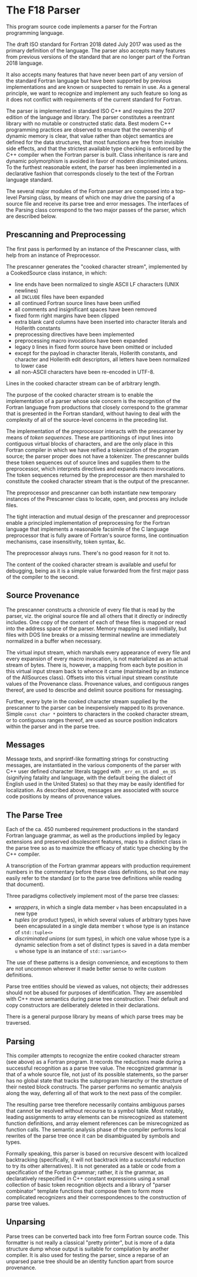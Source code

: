 <!--
Copyright (c) 2018-2019, NVIDIA CORPORATION.  All rights reserved.
-->

The F18 Parser
==============
This program source code implements a parser for the Fortran programming
language.

The draft ISO standard for Fortran 2018 dated July 2017 was used as the
primary definition of the language.  The parser also accepts many features
from previous versions of the standard that are no longer part of the Fortran
2018 language.

It also accepts many features that have never been part of any version
of the standard Fortran language but have been supported by previous
implementations and are known or suspected to remain in use.  As a
general principle, we want to recognize and implement any such feature
so long as it does not conflict with requirements of the current standard
for Fortran.

The parser is implemented in standard ISO C++ and requires the 2017
edition of the language and library.  The parser constitutes a reentrant
library with no mutable or constructed static data.  Best modern C++
programming practices are observed to ensure that the ownership of
dynamic memory is clear, that value rather than object semantics are
defined for the data structures, that most functions are free from
invisible side effects, and that the strictest available type checking
is enforced by the C++ compiler when the Fortran parser is built.
Class inheritance is rare and dynamic polymorphism is avoided in favor
of modern discriminated unions.  To the furthest reasonable extent, the
parser has been implemented in a declarative fashion that corresponds
closely to the text of the Fortran language standard.

The several major modules of the Fortran parser are composed into a
top-level Parsing class, by means of which one may drive the parsing of a
source file and receive its parse tree and error messages.  The interfaces
of the Parsing class correspond to the two major passes of the parser,
which are described below.

Prescanning and Preprocessing
-----------------------------
The first pass is performed by an instance of the Prescanner class,
with help from an instance of Preprocessor.

The prescanner generates the "cooked character stream", implemented
by a CookedSource class instance, in which:
* line ends have been normalized to single ASCII LF characters (UNIX newlines)
* all `INCLUDE` files have been expanded
* all continued Fortran source lines have been unified
* all comments and insignificant spaces have been removed
* fixed form right margins have been clipped
* extra blank card columns have been inserted into character literals
  and Hollerith constants
* preprocessing directives have been implemented
* preprocessing macro invocations have been expanded
* legacy `D` lines in fixed form source have been omitted or included
* except for the payload in character literals, Hollerith constants,
  and character and Hollerith edit descriptors, all letters have been
  normalized to lower case
* all non-ASCII characters have been re-encoded in UTF-8.

Lines in the cooked character stream can be of arbitrary length.

The purpose of the cooked character stream is to enable the implementation
of a parser whose sole concern is the recognition of the Fortran language
from productions that closely correspond to the grammar that is presented
in the Fortran standard, without having to deal with the complexity of
all of the source-level concerns in the preceding list.

The implementation of the preprocessor interacts with the prescanner by
means of _token sequences_.  These are partitionings of input lines into
contiguous virtual blocks of characters, and are the only place in this
Fortran compiler in which we have reified a tokenization of the program
source; the parser proper does not have a tokenizer.  The prescanner
builds these token sequences out of source lines and supplies them
to the preprocessor, which interprets directives and expands macro
invocations.  The token sequences returned by the preprocessor are then
marshaled to constitute the cooked character stream that is the output of
the prescanner.

The preprocessor and prescanner can both instantiate new temporary
instances of the Prescanner class to locate, open, and process any
include files.

The tight interaction and mutual design of the prescanner and preprocessor
enable a principled implementation of preprocessing for the Fortran
language that implements a reasonable facsimile of the C language
preprocessor that is fully aware of Fortran's source forms, line
continuation mechanisms, case insensitivity, token syntax, &c.

The preprocessor always runs.  There's no good reason for it not to.

The content of the cooked character stream is available and useful
for debugging, being as it is a simple value forwarded from the first major
pass of the compiler to the second.

Source Provenance
-----------------
The prescanner constructs a chronicle of every file that is read by the
parser, viz. the original source file and all others that it directly
or indirectly includes.  One copy of the content of each of these files
is mapped or read into the address space of the parser.  Memory mapping
is used initially, but files with DOS line breaks or a missing terminal
newline are immediately normalized in a buffer when necessary.

The virtual input stream, which marshals every appearance of every file
and every expansion of every macro invocation, is not materialized as
an actual stream of bytes.  There is, however, a mapping from each byte
position in this virtual input stream back to whence it came (maintained
by an instance of the AllSources class).  Offsets into this virtual input
stream constitute values of the Provenance class.  Provenance values,
and contiguous ranges thereof, are used to describe and delimit source
positions for messaging.

Further, every byte in the cooked character stream supplied by the
prescanner to the parser can be inexpensively mapped to its provenance.
Simple `const char *` pointers to characters in the cooked character
stream, or to contiguous ranges thereof, are used as source position
indicators within the parser and in the parse tree.

Messages
--------
Message texts, and snprintf-like formatting strings for constructing
messages, are instantiated in the various components of the parser with
C++ user defined character literals tagged with `_err_en_US` and `_en_US`
(signifying fatality and language, with the default being the dialect of
English used in the United States) so that they may be easily identified
for localization.  As described above, messages are associated with
source code positions by means of provenance values.

The Parse Tree
--------------
Each of the ca. 450 numbered requirement productions in the standard
Fortran language grammar, as well as the productions implied by legacy
extensions and preserved obsolescent features, maps to a distinct class
in the parse tree so as to maximize the efficacy of static type checking
by the C++ compiler.

A transcription of the Fortran grammar appears with production requirement
numbers in the commentary before these class definitions, so that one
may easily refer to the standard (or to the parse tree definitions while
reading that document).

Three paradigms collectively implement most of the parse tree classes:
* *wrappers*, in which a single data member `v` has been encapsulated
  in a new type
* *tuples* (or product types), in which several values of arbitrary
  types have been encapsulated in a single data member `t` whose type
  is an instance of `std::tuple<>`
* *discriminated unions* (or sum types), in which one value whose type is
  a dynamic selection from a set of distinct types is saved in a data
  member `u` whose type is an instance of `std::variant<>`

The use of these patterns is a design convenience, and exceptions to them
are not uncommon wherever it made better sense to write custom definitions.

Parse tree entities should be viewed as values, not objects; their
addresses should not be abused for purposes of identification.  They are
assembled with C++ move semantics during parse tree construction.
Their default and copy constructors are deliberately deleted in their
declarations.

There is a general purpose library by means of which parse trees may
be traversed.

Parsing
-------
This compiler attempts to recognize the entire cooked character stream
(see above) as a Fortran program.  It records the reductions made during
a successful recognition as a parse tree value.  The recognized grammar
is that of a whole source file, not just of its possible statements,
so the parser has no global state that tracks the subprogram hierarchy
or the structure of their nested block constructs.  The parser performs
no semantic analysis along the way, deferring all of that work to the
next pass of the compiler.

The resulting parse tree therefore necessarily contains ambiguous parses
that cannot be resolved without recourse to a symbol table.  Most notably,
leading assignments to array elements can be misrecognized as statement
function definitions, and array element references can be misrecognized
as function calls.  The semantic analysis phase of the compiler performs
local rewrites of the parse tree once it can be disambiguated by symbols
and types.

Formally speaking, this parser is based on recursive descent with
localized backtracking (specifically, it will not backtrack into a
successful reduction to try its other alternatives).  It is not generated
as a table or code from a specification of the Fortran grammar; rather, it
_is_ the grammar, as declaratively respecified in C++ constant expressions
using a small collection of basic token recognition objects and a library
of "parser combinator" template functions that compose them to form more
complicated recognizers and their correspondences to the construction
of parse tree values.

Unparsing
---------
Parse trees can be converted back into free form Fortran source code.
This formatter is not really a classical "pretty printer", but is
more of a data structure dump whose output is suitable for compilation
by another compiler.  It is also used for testing the parser, since a
reparse of an unparsed parse tree should be an identity function apart from
source provenance.
